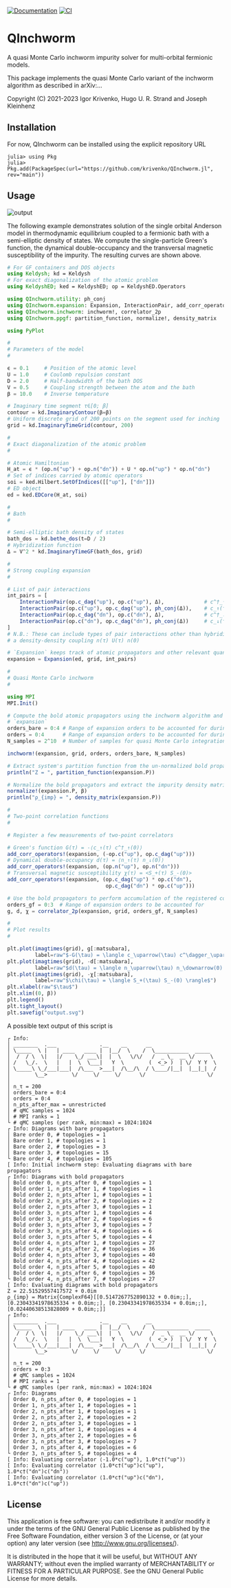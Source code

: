 [![Documentation](https://img.shields.io/badge/docs-stable-blue)](
https://krivenko.github.io/QInchworm.jl)
[![CI](https://github.com/krivenko/QInchworm.jl/actions/workflows/CI.yml/badge.svg)](
https://github.com/krivenko/QInchworm.jl/actions/workflows/CI.yml)

# QInchworm

A quasi Monte Carlo inchworm impurity solver for multi-orbital fermionic models.

This package implements the quasi Monte Carlo variant of the inchworm algorithm
as described in arXiv:...

Copyright (C) 2021-2023 Igor Krivenko, Hugo U. R. Strand and Joseph Kleinhenz

## Installation

For now, QInchworm can be installed using the explicit repository URL

```
julia> using Pkg
julia> Pkg.add(PackageSpec(url="https://github.com/krivenko/QInchworm.jl", rev="main"))
```

## Usage

![output](docs/example/output.svg)

The following example demonstrates solution of the single orbital Anderson model
in thermodynamic equilibrium coupled to a fermionic bath with a semi-elliptic
density of states. We compute the single-particle Green's function, the
dynamical double-occupancy and the transversal magnetic susceptibility of the
impurity. The resulting curves are shown above.

```julia
# For GF containers and DOS objects
using Keldysh; kd = Keldysh
# For exact diagonalization of the atomic problem
using KeldyshED; ked = KeldyshED; op = KeldyshED.Operators

using QInchworm.utility: ph_conj
using QInchworm.expansion: Expansion, InteractionPair, add_corr_operators!
using QInchworm.inchworm: inchworm!, correlator_2p
using QInchworm.ppgf: partition_function, normalize!, density_matrix

using PyPlot

#
# Parameters of the model
#

ϵ = 0.1     # Position of the atomic level
U = 1.0     # Coulomb repulsion constant
D = 2.0     # Half-bandwidth of the bath DOS
V = 0.5     # Coupling strength between the atom and the bath
β = 10.0    # Inverse temperature

# Imaginary time segment τ∈[0; β]
contour = kd.ImaginaryContour(β=β)
# Uniform discrete grid of 200 points on the segment used for inching
grid = kd.ImaginaryTimeGrid(contour, 200)

#
# Exact diagonalization of the atomic problem
#

# Atomic Hamiltonian
H_at = ϵ * (op.n("up") + op.n("dn")) + U * op.n("up") * op.n("dn")
# Set of indices carried by atomic operators
soi = ked.Hilbert.SetOfIndices([["up"], ["dn"]])
# ED object
ed = ked.EDCore(H_at, soi)

#
# Bath
#

# Semi-elliptic bath density of states
bath_dos = kd.bethe_dos(t=D / 2)
# Hybridization function
Δ = V^2 * kd.ImaginaryTimeGF(bath_dos, grid)

#
# Strong coupling expansion
#

# List of pair interactions
int_pairs = [
    InteractionPair(op.c_dag("up"), op.c("up"), Δ),             # c^†_↑(τ) Δ(τ) c_↑(0)
    InteractionPair(op.c("up"), op.c_dag("up"), ph_conj(Δ)),    # c_↑(τ) Δ(-τ) c^†_↑(0)
    InteractionPair(op.c_dag("dn"), op.c("dn"), Δ),             # c^†_↓(τ) Δ(τ) c_↓(0)
    InteractionPair(op.c("dn"), op.c_dag("dn"), ph_conj(Δ))     # c_↓(τ) Δ(-τ) c^†_↓(0)
]
# N.B.: These can include types of pair interactions other than hybridization, e.g.
# a density-density coupling n(τ) U(τ) n(0)

# `Expansion` keeps track of atomic propagators and other relevant quantities
expansion = Expansion(ed, grid, int_pairs)

#
# Quasi Monte Carlo inchworm
#

using MPI
MPI.Init()

# Compute the bold atomic propagators using the inchworm algorithm and write results into
# `expansion`
orders_bare = 0:4 # Range of expansion orders to be accounted for during the initial step
orders = 0:4      # Range of expansion orders to be accounted for during a regular step
N_samples = 2^10  # Number of samples for quasi Monte Carlo integration

inchworm!(expansion, grid, orders, orders_bare, N_samples)

# Extract system's partition function from the un-normalized bold propagators `P`
println("Z = ", partition_function(expansion.P))

# Normalize the bold propagators and extract the impurity density matrix
normalize!(expansion.P, β)
println("ρ_{imp} = ", density_matrix(expansion.P))

#
# Two-point correlation functions
#

# Register a few measurements of two-point correlators

# Green's function G(τ) = -⟨c_↑(τ) c^†_↑(0)⟩
add_corr_operators!(expansion, (-op.c("up"), op.c_dag("up")))
# Dynamical double-occupancy d(τ) = ⟨n_↑(τ) n_↓(0)⟩
add_corr_operators!(expansion, (op.n("up"), op.n("dn")))
# Transversal magnetic susceptibility χ(τ) = <S_+(τ) S_-(0)>
add_corr_operators!(expansion, (op.c_dag("up") * op.c("dn"),
                                op.c_dag("dn") * op.c("up")))

# Use the bold propagators to perform accumulation of the registered correlators
orders_gf = 0:3  # Range of expansion orders to be accounted for
g, d, χ = correlator_2p(expansion, grid, orders_gf, N_samples)

#
# Plot results
#

plt.plot(imagtimes(grid), g[:matsubara],
         label=raw"$-G(\tau) = \langle c_\uparrow(\tau) c^\dagger_\uparrow(0) \rangle$")
plt.plot(imagtimes(grid), -d[:matsubara],
         label=raw"$d(\tau) = \langle n_\uparrow(\tau) n_\downarrow(0) \rangle$")
plt.plot(imagtimes(grid), -χ[:matsubara],
         label=raw"$\chi(\tau) = \langle S_+(\tau) S_-(0) \rangle$")
plt.xlabel(raw"$\tau$")
plt.xlim((0, β))
plt.legend()
plt.tight_layout()
plt.savefig("output.svg")
```

A possible text output of this script is
```
┌ Info:
│ ________  .___              .__    __      __
│ \_____  \ |   | ____   ____ |  |__/  \    /  \___________  _____
│  /  / \  \|   |/    \_/ ___\|  |  \   \/\/   /  _ \_  __ \/     \
│ /   \_/.  \   |   |  \  \___|   Y  \        (  <_> )  | \/  Y Y  \
│ \_____\ \_/___|___|  /\___  >___|  /\__/\  / \____/|__|  |__|_|  /
│        \__>        \/     \/     \/      \/                    \/
│
│ n_τ = 200
│ orders_bare = 0:4
│ orders = 0:4
│ n_pts_after_max = unrestricted
│ # qMC samples = 1024
│ # MPI ranks = 1
└ # qMC samples (per rank, min:max) = 1024:1024
┌ Info: Diagrams with bare propagators
│ Bare order 0, # topologies = 1
│ Bare order 1, # topologies = 1
│ Bare order 2, # topologies = 3
│ Bare order 3, # topologies = 15
└ Bare order 4, # topologies = 105
[ Info: Initial inchworm step: Evaluating diagrams with bare propagators
┌ Info: Diagrams with bold propagators
│ Bold order 0, n_pts_after 0, # topologies = 1
│ Bold order 1, n_pts_after 1, # topologies = 1
│ Bold order 2, n_pts_after 1, # topologies = 1
│ Bold order 2, n_pts_after 2, # topologies = 2
│ Bold order 2, n_pts_after 3, # topologies = 1
│ Bold order 3, n_pts_after 1, # topologies = 4
│ Bold order 3, n_pts_after 2, # topologies = 6
│ Bold order 3, n_pts_after 3, # topologies = 7
│ Bold order 3, n_pts_after 4, # topologies = 6
│ Bold order 3, n_pts_after 5, # topologies = 4
│ Bold order 4, n_pts_after 1, # topologies = 27
│ Bold order 4, n_pts_after 2, # topologies = 36
│ Bold order 4, n_pts_after 3, # topologies = 40
│ Bold order 4, n_pts_after 4, # topologies = 42
│ Bold order 4, n_pts_after 5, # topologies = 40
│ Bold order 4, n_pts_after 6, # topologies = 36
└ Bold order 4, n_pts_after 7, # topologies = 27
[ Info: Evaluating diagrams with bold propagators
Z = 22.51529557417572 + 0.0im
ρ_{imp} = Matrix{ComplexF64}[[0.5147267752890132 + 0.0im;;], [0.23043341978635334 + 0.0im;;], [0.23043341978635334 + 0.0im;;], [0.02440638513828009 + 0.0im;;]]
┌ Info:
│ ________  .___              .__    __      __
│ \_____  \ |   | ____   ____ |  |__/  \    /  \___________  _____
│  /  / \  \|   |/    \_/ ___\|  |  \   \/\/   /  _ \_  __ \/     \
│ /   \_/.  \   |   |  \  \___|   Y  \        (  <_> )  | \/  Y Y  \
│ \_____\ \_/___|___|  /\___  >___|  /\__/\  / \____/|__|  |__|_|  /
│        \__>        \/     \/     \/      \/                    \/
│
│ n_τ = 200
│ orders = 0:3
│ # qMC samples = 1024
│ # MPI ranks = 1
└ # qMC samples (per rank, min:max) = 1024:1024
┌ Info: Diagrams
│ Order 0, n_pts_after 0, # topologies = 1
│ Order 1, n_pts_after 1, # topologies = 1
│ Order 2, n_pts_after 1, # topologies = 1
│ Order 2, n_pts_after 2, # topologies = 2
│ Order 2, n_pts_after 3, # topologies = 1
│ Order 3, n_pts_after 1, # topologies = 4
│ Order 3, n_pts_after 2, # topologies = 6
│ Order 3, n_pts_after 3, # topologies = 7
│ Order 3, n_pts_after 4, # topologies = 6
└ Order 3, n_pts_after 5, # topologies = 4
[ Info: Evaluating correlator ⟨-1.0*c("up"), 1.0*c†("up")⟩
[ Info: Evaluating correlator ⟨1.0*c†("up")c("up"), 1.0*c†("dn")c("dn")⟩
[ Info: Evaluating correlator ⟨1.0*c†("up")c("dn"), 1.0*c†("dn")c("up")⟩
```

## License

This application is free software: you can redistribute it and/or modify it
under the terms of the GNU General Public License as published by the
Free Software Foundation, either version 3 of the License, or
(at your option) any later version (see http://www.gnu.org/licenses/).

It is distributed in the hope that it will be useful, but WITHOUT ANY WARRANTY;
without even the implied warranty of MERCHANTABILITY or FITNESS FOR
A PARTICULAR PURPOSE. See the GNU General Public License for more details.